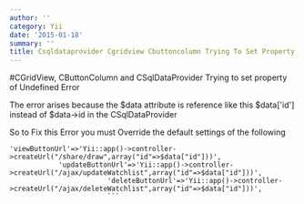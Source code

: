 ```yaml
---
author: ''
category: Yii
date: '2015-01-18'
summary: ''
title: Csqldataprovider Cgridview Cbuttoncolumn Trying To Set Property Of Undefined
---
```

#CGridView, CButtonColumn and CSqlDataProvider Trying to set property of Undefined Error

The error arises because the $data attribute is reference like this $data['id'] instead of $data->id in the CSqlDataProvider

So to Fix this Error you must Override the default settings of the following

```
'viewButtonUrl'=>'Yii::app()->controller->createUrl("/share/draw",array("id"=>$data["id"]))',
      		'updateButtonUrl'=>'Yii::app()->controller->createUrl("/ajax/updateWatchlist",array("id"=>$data["id"]))',
			      		'deleteButtonUrl'=>'Yii::app()->controller->createUrl("/ajax/deleteWatchlist",array("id"=>$data["id"]))',
						```
